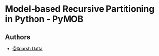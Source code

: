 # Model-based Recursive Partitioning in Python - PyMOB

## Authors

- [@Sparsh Dutta](sparsh.dtt@gmail.com)
